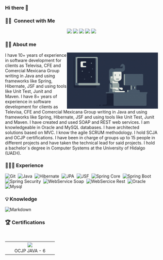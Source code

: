### Hi there 👋

### 🤝🏻 &nbsp;Connect with Me

<p align="center">
<a href="https://funcionaenmimaquina.com"><img src="https://img.shields.io/badge/-Website-3423A6?style=flat&logo=Google-Chrome&logoColor=white"/></a>
<a href="https://linkedin.com/in/eduesqui"><img src="https://img.shields.io/badge/-eduesqui-0077B5?style=flat&logo=Linkedin&logoColor=white"/></a>
<a href="https://instagram.com/eduesqui"><img src="https://img.shields.io/badge/-@eduesqui-E4405F?style=flat&logo=Instagram&logoColor=white"/></a>
<a href="https://twitter.com/eduesqui"><img src="https://img.shields.io/badge/-@eduesqui-0077B5?style=flat&logo=Twitter&logoColor=white"/></a>
<a href="https://platzi.com/p/eduesqui"><img src="https://img.shields.io/badge/-eduesqui-228B22?style=flat&logo=Platzi&logoColor=white"/></a>
  
 
  
### 🙋‍♂️ About me
  
 <img align="right" alt="Coder GIF"  src="https://raw.githubusercontent.com/AVS1508/AVS1508/master/assets/Night-Coding.gif" />
  
I have 10+ years of experience in software development for clients as Televisa, CFE and Comercial Mexicana Group writing in Java and using frameworks like Spring, Hibernate, JSF and using tools like Unit Test, Junit and Maven. I have 8+ years of experience in software development for clients as Televisa, CFE and Comercial Mexicana Group writing in Java and using frameworks like Spring, Hibernate, JSF and using tools like Unit Test, Junit and Maven. I have created and used SOAP and REST web services. I am knowledgeable in Oracle and MySQL databases. I have architected solutions based on MVC. I know the agile SCRUM methodology. I hold SCJA and OCJP certifications. I have been in charge of groups up to 15 people in different projects and have taken the technical lead for said projects. I hold a bachelor´s degree in Computer Systems at the University of Hidalgo (UAEH).
  
 
### 👷🏽‍♂️ Experience
  
  

  
  ![Git](https://img.shields.io/badge/-Git-05122A?style=flat&logo=git)&nbsp;
  ![Java](https://img.shields.io/badge/-Java-05122A?style=flat&logo=Java&logoColor=FFA518)&nbsp;
  ![Hibernate](https://img.shields.io/badge/-Hibernate-05122A?style=flat&logo=Hibernate&logoColor=FFA518)&nbsp;
  ![JPA](https://img.shields.io/badge/-JPA-05122A?style=flat&logo=JPA&logoColor=FFA518)&nbsp;
  ![JSF](https://img.shields.io/badge/-JSF-05122A?style=flat&logo=JSF&logoColor=FFA518)&nbsp;
  ![Spring Core](https://img.shields.io/badge/-SpringCore-05122A?style=flat&logo=Spring&logoColor=FFA518)&nbsp;
  ![Spring Boot](https://img.shields.io/badge/-SpringBoot-05122A?style=flat&logo=Spring-boot&logoColor=FFA518)&nbsp;
  ![Spring Security](https://img.shields.io/badge/-SpringSecurity-05122A?style=flat&logo=Spring&logoColor=FFA518)&nbsp;
  ![WebService Soap](https://img.shields.io/badge/-WebServicesSoap-05122A?style=flat&logo=icloud&logoColor=FFA518)&nbsp;
  ![WebSercice Rest](https://img.shields.io/badge/-WebServiceRest-05122A?style=flat&logo=icloud&logoColor=FFA518)&nbsp;
  ![Oracle](https://img.shields.io/badge/-Oracle-05122A?style=flat&logo=oracle&logoColor=FFA518)&nbsp;
  ![Mysql](https://img.shields.io/badge/-Mysql-05122A?style=flat&logo=mysql&logoColor=FFA518)&nbsp;
  
  
  

### 💡 Knowledge
  
  ![Markdown](https://img.shields.io/badge/-Markdown-05122A?style=flat&logo=markdown)
  
### 🏆 Certifications
  
<br>
<table>
  <tr>
    <td align="center" width="150">
      <a>
        <img src="https://images.credly.com/size/680x680/images/8271b3d7-090a-42ec-9b84-d4f845698abd/Oracle-Certification-badge_OC-Professional600X600.png" width="40"/>
      </a>
      <br>OCJP JAVA - 6
    </td>
   </tr>
 </table>

</p>




